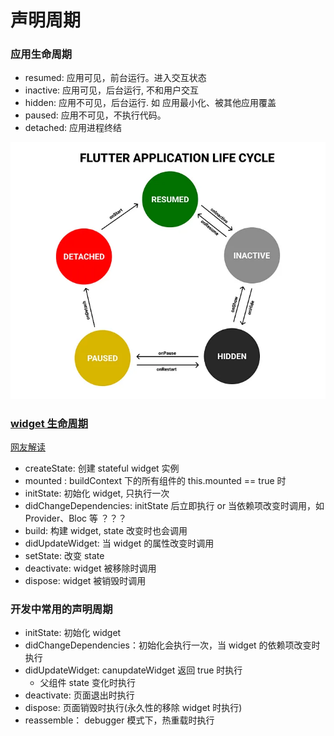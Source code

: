 # 声明周期

### 应用生命周期

- resumed: 应用可见，前台运行。进入交互状态
- inactive: 应用可见，后台运行, 不和用户交互
- hidden: 应用不可见，后台运行. 如 应用最小化、被其他应用覆盖
- paused: 应用不可见，不执行代码。
- detached: 应用进程终结

![lifecycle](../../imgs/flutter_lifecycle.png)

### [widget 生命周期](https://github.com/flutter/flutter/blob/master/examples/layers/services/lifecycle.dart)

[网友解读](https://www.bookstack.cn/read/flutterbyexample/aebe8dda4df3319f.md)

- createState: 创建 stateful widget 实例
- mounted : buildContext 下的所有组件的 this.mounted == true 时
- initState: 初始化 widget, 只执行一次
- didChangeDependencies: initState 后立即执行 or 当依赖项改变时调用，如 Provider、Bloc 等 ？？？
- build: 构建 widget, state 改变时也会调用
- didUpdateWidget: 当 widget 的属性改变时调用
- setState: 改变 state
- deactivate: widget 被移除时调用
- dispose: widget 被销毁时调用

### 开发中常用的声明周期

- initState: 初始化 widget
- didChangeDependencies：初始化会执行一次，当 widget 的依赖项改变时执行
- didUpdateWidget: canupdateWidget 返回 true 时执行
  - 父组件 state 变化时执行
- deactivate: 页面退出时执行
- dispose: 页面销毁时执行(永久性的移除 widget 时执行)
- reassemble： debugger 模式下，热重载时执行
